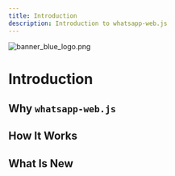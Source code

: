```yaml
---
title: Introduction
description: Introduction to whatsapp-web.js
---
```


<html>
    <img :src="$withBase('/banner_blue_logo.png')" alt="banner_blue_logo.png">
<html/>

# Introduction


## Why `whatsapp-web.js`


## How It Works


## What Is New